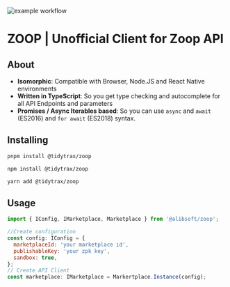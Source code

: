 ![example workflow](https://github.com/tidytrax/zoop/actions/workflows/main.yml/badge.svg)

# ZOOP | Unofficial Client for Zoop API

## About

- **Isomorphic**: Compatible with Browser, Node.JS and React Native environments
- **Written in TypeScript**: So you get type checking and autocomplete for all API Endpoints and parameters
- **Promises / Async Iterables based**: So you can use `async` and `await` (ES2016) and `for await` (ES2018) syntax.

## Installing

```bash
pnpm install @tidytrax/zoop
```

```bash
npm install @tidytrax/zoop
```

```bash
yarn add @tidytrax/zoop
```

## Usage

```javascript
import { IConfig, IMarketplace, Marketplace } from '@alibsoft/zoop';

//Create configuration
const config: IConfig = {
  marketplaceId: 'your marketplace id',
  publishableKey: 'your zpk key',
  sandbox: true,
};
// Create API Client
const marketplace: IMarketplace = Markertplace.Instance(config);
```
